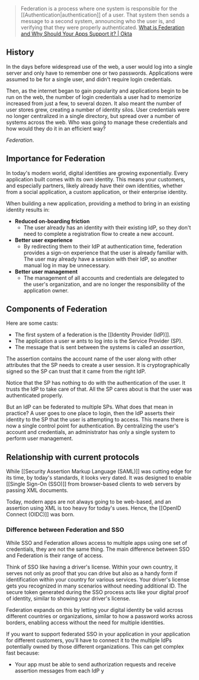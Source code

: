 > Federation is a process where one system is responsible for the [[Authentication|authentication]] of a user. That system then sends a message to a second system, announcing who the user is, and verifying that they were properly authenticated. [What is Federation and Why Should Your Apps Support it? | Okta](https://www.okta.com/blog/2019/05/what-is-federation-and-why-should-your-apps-support-it/)
## History
In the days before widespread use of the web, a user would log into a single server and only have to remember one or two passwords. Applications were assumed to be for a single user, and didn't require login credentials. 

Then, as the internet began to gain popularity and applications begin to be run on the web, the number of login credentials a user had to memorize increased from just a few, to several dozen. It also meant the number of user stores grew, creating a number of identity silos. User credentials were no longer centralized in a single directory, but spread over a number of systems across the web. Who was going to manage these credentials and how would they do it in an efficient way? 

*Federation*.
## Importance for Federation
In today's modern world, digital identities are growing exponentially. Every application built comes with its own identity. This means your customers, and especially partners, likely already have their own identities, whether from a social application, a custom application, or their enterprise identity. 

When building a new application, providing a method to bring in an existing identity results in:
- **Reduced on-boarding friction**
	- The user already has an identity with their existing IdP, so they don't need to complete a registration flow to create a new account.
- **Better user experience**
	- By redirecting them to their IdP at authentication time, federation provides a sign-on experience that the user is already familiar with. The user may already have a session with their IdP, so another manual log in may be unnecessary.
- **Better user management**
	- The management of all accounts and credentials are delegated to the user's organization, and are no longer the responsibility of the application owner.
## Components of Federation
Here are some casts:
- The first system of a federation is the [[Identity Provider (IdP)]]. 
- The application a user w ants to log into is the Service Provider (SP).
- The message that is sent between the systems is called an *assertion*,

The assertion contains the account name of the user along with other attributes that the SP needs to create a user session. It is cryptographically signed so the SP can trust that it came from the right IdP.

Notice that the SP has nothing to do with the authentication of the user. It trusts the IdP to take care of that. All the SP cares about is that the user was authenticated properly.

But an IdP can be federated to multiple SPs. What does that mean in practice? A user goes to one place to login, then the IdP asserts their identity to the SP that the user is attempting to access. This means there is now a single control point for authentication. By centralizing the user's account and credentials, an administrator has only a single system to perform user management.
## Relationship with current protocols
While [[Security Assertion Markup Language (SAML)]] was cutting edge for its time, by today's standards, it looks very dated. It was designed to enable [[Single Sign-On (SSO)]] from browser-based clients to web servers by passing XML documents. 

Today, modern apps are not always going to be web-based, and an assertion using XML is too heavy for today's uses. Hence, the [[OpenID Connect (OIDC)]] was born. 
### Difference between Federation and SSO
While SSO and Federation allows access to multiple apps using one set of credentials, they are not the same thing. The main difference between SSO and Federation is their range of access.

Think of SSO like having a driver's license. Within your own country, it serves not only as proof that you can drive but also as a handy form if identification within your country for various services. Your driver's license gets you recognized in many scenarios without needing additional ID. The secure token generated during the SSO process acts like your digital proof of identity, similar to showing your driver's license.

Federation expands on this by letting your digital identity be valid across different countries or organizations, similar to how a password works across borders, enabling access without the need for multiple identities.

If you want to support federated SSO in your application in your application for different customers, you'll have to connect it to the multiple IdPs potentially owned by those different organizations. This can get complex fast because:
- Your app must be able to send authorization requests and receive assertion messages from each IdP y